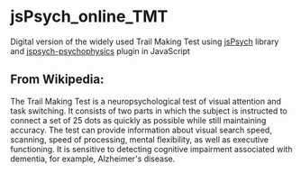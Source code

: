 # jsPsych_online_TMT
Digital version of the widely used Trail Making Test using [jsPsych](https://github.com/jspsych/jsPsych) library and [jspsych-psychophysics](https://github.com/kurokida/jspsych-psychophysics) plugin in JavaScript 


## From Wikipedia: 

The Trail Making Test is a neuropsychological test of visual attention and task switching. It consists of two parts in which the subject is instructed to connect a set of 25 dots as quickly as possible while still maintaining accuracy. The test can provide information about visual search speed, scanning, speed of processing, mental flexibility, as well as executive functioning. It is sensitive to detecting cognitive impairment associated with dementia, for example, Alzheimer's disease.
